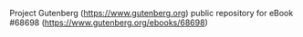 Project Gutenberg (https://www.gutenberg.org) public repository for eBook #68698 (https://www.gutenberg.org/ebooks/68698)
